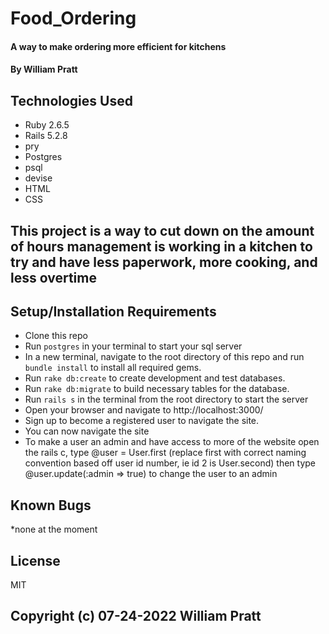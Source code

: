 # Food_Ordering

#### A way to make ordering more efficient for kitchens

#### By William Pratt

## Technologies Used

* Ruby 2.6.5
* Rails 5.2.8
* pry
* Postgres
* psql
* devise
* HTML
* CSS


## This project is a way to cut down on the amount of hours management is working in a kitchen to try and have less paperwork, more cooking, and less overtime

## Setup/Installation Requirements

* Clone this repo
* Run `postgres` in your terminal to start your sql server
* In a new terminal, navigate to the root directory of this repo and run `bundle install` to install all required gems.
* Run `rake db:create` to create development and test databases.
* Run `rake db:migrate` to build necessary tables for the database.
* Run `rails s` in the terminal from the root directory to start the server
* Open your browser and navigate to http://localhost:3000/
* Sign up to become a registered user to navigate the site.
* You can now navigate the site
* To make a user an admin and have access to more of the website open the rails c, type @user = User.first (replace first with correct  naming convention based off user id number, ie id 2 is User.second) then type @user.update(:admin => true) to change the user to an admin

## Known Bugs

*none at the moment

## License 

MIT

## Copyright (c) 07-24-2022 William Pratt